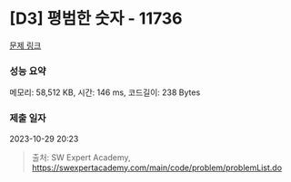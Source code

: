 # [D3] 평범한 숫자 - 11736 

[문제 링크](https://swexpertacademy.com/main/code/problem/problemDetail.do?contestProbId=AXhh-H-KwUcDFARQ) 

### 성능 요약

메모리: 58,512 KB, 시간: 146 ms, 코드길이: 238 Bytes

### 제출 일자

2023-10-29 20:23



> 출처: SW Expert Academy, https://swexpertacademy.com/main/code/problem/problemList.do